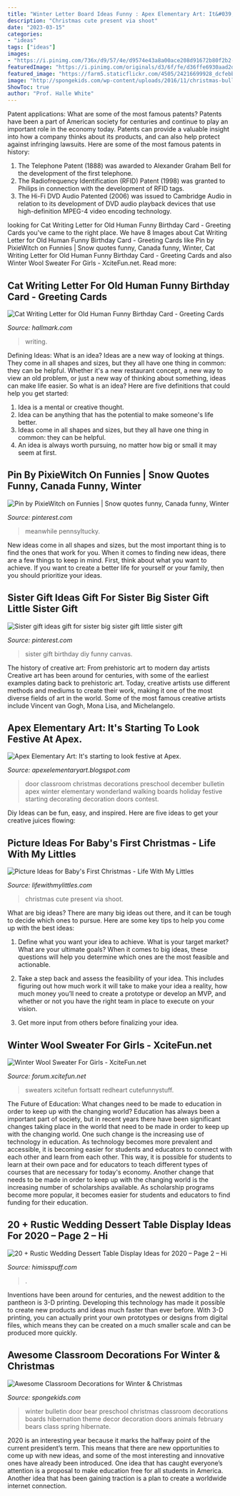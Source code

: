 ```yaml
---
title: "Winter Letter Board Ideas Funny : Apex Elementary Art: It&#039;s Starting To Look Festive At Apex."
description: "Christmas cute present via shoot"
date: "2023-03-15"
categories:
- "ideas"
tags: ["ideas"]
images:
- "https://i.pinimg.com/736x/d9/57/4e/d9574e43a8a00ace208d91672b80f2b2--funny-sister-sister-sister.jpg"
featuredImage: "https://i.pinimg.com/originals/d3/6f/fe/d36ffe6930aad2df3b339616db761a32.jpg"
featured_image: "https://farm5.staticflickr.com/4505/24216699928_dcfebbceeb_o.jpg"
image: "http://spongekids.com/wp-content/uploads/2016/11/christmas-bulletin-board/20-christmas-bulletin-board-ideas.jpg"
ShowToc: true
author: "Prof. Halle White"
---
```



Patent applications: What are some of the most famous patents?
Patents have been a part of American society for centuries and continue to play an important role in the economy today. Patents can provide a valuable insight into how a company thinks about its products, and can also help protect against infringing lawsuits. Here are some of the most famous patents in history: 
1. The Telephone Patent (1888) was awarded to Alexander Graham Bell for the development of the first telephone. 
2. The Radiofrequency Identification (RFID) Patent (1998) was granted to Philips in connection with the development of RFID tags. 
3. The Hi-Fi DVD Audio Patented (2006) was issued to Cambridge Audio in relation to its development of DVD audio playback devices that use high-definition MPEG-4 video encoding technology. 

	

		
looking for Cat Writing Letter for Old Human Funny Birthday Card - Greeting Cards you've came to the right place. We have 8 Images about Cat Writing Letter for Old Human Funny Birthday Card - Greeting Cards like Pin by PixieWitch on Funnies | Snow quotes funny, Canada funny, Winter, Cat Writing Letter for Old Human Funny Birthday Card - Greeting Cards and also Winter Wool Sweater For Girls - XciteFun.net. Read more:
		
    
## Cat Writing Letter For Old Human Funny Birthday Card - Greeting Cards

<img loading=lazy src="https://www.hallmark.com/dw/image/v2/AALB_PRD/on/demandware.static/-/Sites-hallmark-master/default/dwc1079090/images/finished-goods/Cat-Writing-Letter-Funny-Birthday-Card_369ZZB2771_04.jpg?sw=1200&amp;sh=1200&amp;sm=fit" onerror="this.onerror=null;this.src='https://tse3.mm.bing.net/th?id=OIP.ngCiB8Jd4BAHRJ_nwod61wHaHa&amp;pid=15.1';" alt="Cat Writing Letter for Old Human Funny Birthday Card - Greeting Cards">

_Source: hallmark.com_

>writing. 

	

Defining Ideas: What is an idea?
Ideas are a new way of looking at things. They come in all shapes and sizes, but they all have one thing in common: they can be helpful. Whether it's a new restaurant concept, a new way to view an old problem, or just a new way of thinking about something, ideas can make life easier. So what is an idea? Here are five definitions that could help you get started: 
1) Idea is a mental or creative thought.
2) Idea can be anything that has the potential to make someone's life better.
3) Ideas come in all shapes and sizes, but they all have one thing in common: they can be helpful.
4) An idea is always worth pursuing, no matter how big or small it may seem at first.

    
## Pin By PixieWitch On Funnies | Snow Quotes Funny, Canada Funny, Winter

<img loading=lazy src="https://i.pinimg.com/originals/d3/6f/fe/d36ffe6930aad2df3b339616db761a32.jpg" onerror="this.onerror=null;this.src='https://tse3.mm.bing.net/th?id=OIP.j857tAoifMNWbdzkj8C8FgHaNK&amp;pid=15.1';" alt="Pin by PixieWitch on Funnies | Snow quotes funny, Canada funny, Winter">

_Source: pinterest.com_

>meanwhile pennsyltucky. 

	

New ideas come in all shapes and sizes, but the most important thing is to find the ones that work for you. When it comes to finding new ideas, there are a few things to keep in mind. First, think about what you want to achieve. If you want to create a better life for yourself or your family, then you should prioritize your ideas.

    
## Sister Gift Ideas Gift For Sister Big Sister Gift Little Sister Gift

<img loading=lazy src="https://i.pinimg.com/736x/d9/57/4e/d9574e43a8a00ace208d91672b80f2b2--funny-sister-sister-sister.jpg" onerror="this.onerror=null;this.src='https://tse3.mm.bing.net/th?id=OIP.OtWqeDoV06VCaFnmyACedgHaJ4&amp;pid=15.1';" alt="Sister gift ideas gift for sister big sister gift little sister gift">

_Source: pinterest.com_

>sister gift birthday diy funny canvas. 

	

The history of creative art: From prehistoric art to modern day artists
Creative art has been around for centuries, with some of the earliest examples dating back to prehistoric art. Today, creative artists use different methods and mediums to create their work, making it one of the most diverse fields of art in the world. Some of the most famous creative artists include Vincent van Gogh, Mona Lisa, and Michelangelo.

    
## Apex Elementary Art: It&#039;s Starting To Look Festive At Apex.

<img loading=lazy src="http://3.bp.blogspot.com/-ABGoJsHvxJI/TuU9xPhXShI/AAAAAAAAAi4/CZUb36of4mU/s1600/IMG_3881.JPG" onerror="this.onerror=null;this.src='https://tse2.mm.bing.net/th?id=OIP.7Nly06uveFrClSGP7-zNVwHaJ6&amp;pid=15.1';" alt="Apex Elementary Art: It&#039;s starting to look festive at Apex.">

_Source: apexelementaryart.blogspot.com_

>door classroom christmas decorations preschool december bulletin apex winter elementary wonderland walking boards holiday festive starting decorating decoration doors contest. 

	

Diy Ideas can be fun, easy, and inspired. Here are five ideas to get your creative juices flowing:

    
## Picture Ideas For Baby&#039;s First Christmas - Life With My Littles

<img loading=lazy src="https://farm5.staticflickr.com/4505/24216699928_dcfebbceeb_o.jpg" onerror="this.onerror=null;this.src='https://tse2.mm.bing.net/th?id=OIP.ZVe7Rxv7e0v0eTn7X08BRwHaKf&amp;pid=15.1';" alt="Picture Ideas for Baby&#039;s First Christmas - Life With My Littles">

_Source: lifewithmylittles.com_

>christmas cute present via shoot. 

	

What are big ideas?
There are many big ideas out there, and it can be tough to decide which ones to pursue. Here are some key tips to help you come up with the best ideas:
1. Define what you want your idea to achieve. What is your target market? What are your ultimate goals? When it comes to big ideas, these questions will help you determine which ones are the most feasible and actionable.

2. Take a step back and assess the feasibility of your idea. This includes figuring out how much work it will take to make your idea a reality, how much money you’ll need to create a prototype or develop an MVP, and whether or not you have the right team in place to execute on your vision.

3. Get more input from others before finalizing your idea.

    
## Winter Wool Sweater For Girls - XciteFun.net

<img loading=lazy src="https://img.xcitefun.net/users/2012/11/308103,xcitefun-winter-wool-sweater-for-girls-8.jpg" onerror="this.onerror=null;this.src='https://tse4.mm.bing.net/th?id=OIP.xvZfaDiQoLesq3EcF8dfUAHaKE&amp;pid=15.1';" alt="Winter Wool Sweater For Girls - XciteFun.net">

_Source: forum.xcitefun.net_

>sweaters xcitefun fortsatt redheart cutefunnystuff. 

	

The Future of Education: What changes need to be made to education in order to keep up with the changing world?
Education has always been a important part of society, but in recent years there have been significant changes taking place in the world that need to be made in order to keep up with the changing world. One such change is the increasing use of technology in education. As technology becomes more prevalent and accessible, it is becoming easier for students and educators to connect with each other and learn from each other. This way, it is possible for students to learn at their own pace and for educators to teach different types of courses that are necessary for today's economy. Another change that needs to be made in order to keep up with the changing world is the increasing number of scholarships available. As scholarship programs become more popular, it becomes easier for students and educators to find funding for their education.

    
## 20 + Rustic Wedding Dessert Table Display Ideas For 2020 – Page 2 – Hi

<img loading=lazy src="https://www.himisspuff.com/wp-content/uploads/2020/01/Rustic-sweet-wedding-dessert-display-and-table-ideas-12.jpg" onerror="this.onerror=null;this.src='https://tse3.mm.bing.net/th?id=OIP.G1iwb6-QxWWmN-MU87KTxgHaI9&amp;pid=15.1';" alt="20 + Rustic Wedding Dessert Table Display Ideas for 2020 – Page 2 – Hi">

_Source: himisspuff.com_

>. 

	

Inventions have been around for centuries, and the newest addition to the pantheon is 3-D printing. Developing this technology has made it possible to create new products and ideas much faster than ever before. With 3-D printing, you can actually print your own prototypes or designs from digital files, which means they can be created on a much smaller scale and can be produced more quickly.

    
## Awesome Classroom Decorations For Winter &amp; Christmas

<img loading=lazy src="http://spongekids.com/wp-content/uploads/2016/11/christmas-bulletin-board/20-christmas-bulletin-board-ideas.jpg" onerror="this.onerror=null;this.src='https://tse3.mm.bing.net/th?id=OIP.DD_WEXMKLKaHmffS4ZytEwAAAA&amp;pid=15.1';" alt="Awesome Classroom Decorations for Winter &amp; Christmas">

_Source: spongekids.com_

>winter bulletin door bear preschool christmas classroom decorations boards hibernation theme decor decoration doors animals february bears class spring hibernate. 

	

2020 is an interesting year because it marks the halfway point of the current president’s term. This means that there are new opportunities to come up with new ideas, and some of the most interesting and innovative ones have already been introduced. One idea that has caught everyone’s attention is a proposal to make education free for all students in America. Another idea that has been gaining traction is a plan to create a worldwide internet connection.

